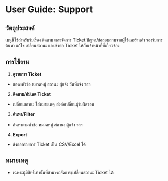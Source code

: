 # User Guide: Support

## วัตถุประสงค์
เมนูนี้ใช้สำหรับรับเรื่อง ติดตาม และจัดการ Ticket ปัญหา/ข้อสอบถามจากผู้ใช้และร้านค้า
รองรับการค้นหา แก้ไข เปลี่ยนสถานะ และส่งต่อ Ticket ให้กับเจ้าหน้าที่ที่เกี่ยวข้อง

## การใช้งาน

1. **ดูรายการ Ticket**
 - แสดงหัวข้อ หมวดหมู่ สถานะ ผู้แจ้ง วันที่แจ้ง ฯลฯ
2. **ติดตาม/อัปเดต Ticket**
 - เปลี่ยนสถานะ ใส่หมายเหตุ ส่งต่อเปลี่ยนผู้รับผิดชอบ
3. **ค้นหา/Filter**
 - ค้นหาตามหัวข้อ หมวดหมู่ สถานะ ผู้แจ้ง ฯลฯ
4. **Export**
 - ส่งออกรายการ Ticket เป็น CSV/Excel ได้

## หมายเหตุ
- เฉพาะผู้มีสิทธิ์เท่านั้นที่สามารถจัดการ/เปลี่ยนสถานะ Ticket ได้